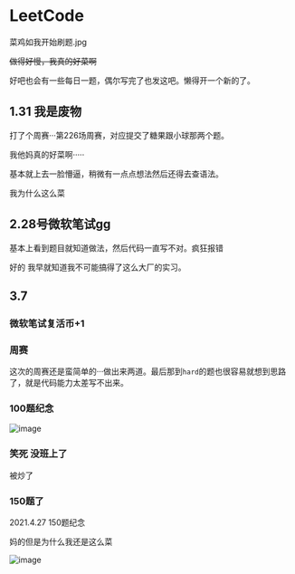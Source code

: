 # LeetCode
菜鸡如我开始刷题.jpg

~~做得好慢，我真的好菜啊~~

好吧也会有一些每日一题，偶尔写完了也发这吧。懒得开一个新的了。

## 1.31 我是废物

打了个周赛···第226场周赛，对应提交了糖果跟小球那两个题。

我他妈真的好菜啊·····

基本就上去一脸懵逼，稍微有一点点想法然后还得去查语法。

我为什么这么菜

## 2.28号微软笔试gg

基本上看到题目就知道做法，然后代码一直写不对。疯狂报错

好的 我早就知道我不可能搞得了这么大厂的实习。

## 3.7 

### 微软笔试复活币+1

### 周赛

这次的周赛还是蛮简单的···做出来两道。最后那到`hard`的题也很容易就想到思路了，就是代码能力太差写不出来。

### 100题纪念

![image](https://user-images.githubusercontent.com/55370336/110231124-b5415100-7f50-11eb-9f6d-2b860a89899e.png)

### 笑死 没班上了
被炒了

### 150题了

2021.4.27 150题纪念

妈的但是为什么我还是这么菜

![image](https://user-images.githubusercontent.com/55370336/116218603-45478e00-a77d-11eb-8d24-cc2609bf2a52.png)

